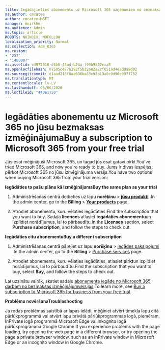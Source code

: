 ```yaml
---
title: Iegādājieties abonementu uz Microsoft 365 uzņēmumiem no bezmaksas izmēģinājumversijas
ms.author: cmcatee
author: cmcatee-MSFT
manager: mnirkhe
ms.audience: Admin
ms.topic: article
ROBOTS: NOINDEX, NOFOLLOW
localization_priority: Normal
ms.collection: Adm_O365
ms.custom:
- "257"
- "1400007"
ms.assetid: ed072510-d4b6-44ad-b24a-f99b9892eaa8
ms.openlocfilehash: 07505ce77b392f5b22ae2a2cf0519d4eadda9d02
ms.sourcegitcommit: d1aad215f8aa636ba89c93a13a0c9d90e997f752
ms.translationtype: MT
ms.contentlocale: lv-LV
ms.lasthandoff: 05/06/2020
ms.locfileid: "44061750"
---
```

# <a name="buy-a-subscription-to-microsoft-365-from-your-free-trial"></a><span data-ttu-id="e86e7-102">Iegādāties abonementu uz Microsoft 365 no jūsu bezmaksas izmēģinājuma</span><span class="sxs-lookup"><span data-stu-id="e86e7-102">Buy a subscription to Microsoft 365 from your free trial</span></span>

<span data-ttu-id="e86e7-103">Jūs esat mēģinājuši Microsoft 365, un tagad jūs esat gatavi pirkt.</span><span class="sxs-lookup"><span data-stu-id="e86e7-103">You've tried Microsoft 365, and now you're ready to buy.</span></span> <span data-ttu-id="e86e7-104">Jums ir divas iespējas, pērkot Microsoft 365 no jūsu izmēģinājuma versija:</span><span class="sxs-lookup"><span data-stu-id="e86e7-104">You have two options when buying Microsoft 365 from your trial version:</span></span>
  
 <span data-ttu-id="e86e7-105">**Iegādāties to pašu plānu kā izmēģinājuma**</span><span class="sxs-lookup"><span data-stu-id="e86e7-105">**Buy the same plan as your trial**</span></span>
  
1. <span data-ttu-id="e86e7-106">Administrēšanas centrā dodieties uz lapu **norēķinu** \> **[jūsu produkti](https://go.microsoft.com/fwlink/p/?linkid=842054)** .</span><span class="sxs-lookup"><span data-stu-id="e86e7-106">In the admin center, go to the **Billing** \> **[Your products](https://go.microsoft.com/fwlink/p/?linkid=842054)** page.</span></span>

2. <span data-ttu-id="e86e7-107">Atrodiet abonementu, kuru vēlaties iegādāties.</span><span class="sxs-lookup"><span data-stu-id="e86e7-107">Find the subscription that you want to buy.</span></span> <span data-ttu-id="e86e7-108">Sadaļā **licences** atlasiet **iegādāties abonementu**un izpildiet norādījumus, lai to pārbaudītu.</span><span class="sxs-lookup"><span data-stu-id="e86e7-108">In the **Licenses** section, select **Purchase subscription**, and follow the steps to check out.</span></span>

<span data-ttu-id="e86e7-109">**Iegādāties citu abonementu**</span><span class="sxs-lookup"><span data-stu-id="e86e7-109">**Buy a different subscription**</span></span>
  
1. <span data-ttu-id="e86e7-110">Administrēšanas centrā pārejiet uz lapu **norēķinu** \> [iegādes pakalpojumi](https://go.microsoft.com/fwlink/p/?linkid=868433) .</span><span class="sxs-lookup"><span data-stu-id="e86e7-110">In the admin center, go to the **Billing** \> [Purchase services](https://go.microsoft.com/fwlink/p/?linkid=868433) page.</span></span>

3. <span data-ttu-id="e86e7-111">Atrodiet abonementu, kuru vēlaties iegādāties, atlasiet **pirkt**un izpildiet norādījumus, lai to pārbaudītu.</span><span class="sxs-lookup"><span data-stu-id="e86e7-111">Find the subscription that you want to buy, select **Buy**, and follow the steps to check out.</span></span>

<span data-ttu-id="e86e7-112">Lai uzzinātu vairāk, skatiet sadaļu [abonementa iegāde no Microsoft 365 darbam no bezmaksas izmēģinājumversijas](https://docs.microsoft.com/office365/admin/subscriptions-and-billing/buy-a-subscription-from-your-free-trial).</span><span class="sxs-lookup"><span data-stu-id="e86e7-112">To learn more, see [Buy a subscription to Microsoft 365 for business from your free trial](https://docs.microsoft.com/office365/admin/subscriptions-and-billing/buy-a-subscription-from-your-free-trial).</span></span>

<span data-ttu-id="e86e7-113">**Problēmu novēršana**</span><span class="sxs-lookup"><span data-stu-id="e86e7-113">**Troubleshooting**</span></span>

<span data-ttu-id="e86e7-114">Ja rodas problēmas saistībā ar lapas ielādi, mēģiniet atvērt tīmekļa lapu citā pārlūkprogrammā vai atvērt lapu privātā pārlūkprogrammas logā, piemēram, InPrivate logā programmā Microsoft Edge vai inkognito logā pārlūkprogrammā Google Chrome.</span><span class="sxs-lookup"><span data-stu-id="e86e7-114">If you experience problems with the page loading, try opening the web page in a different browser, or try opening the page a private browser window, such as an InPrivate window in Microsoft Edge or an incognito window in Google Chrome.</span></span>
